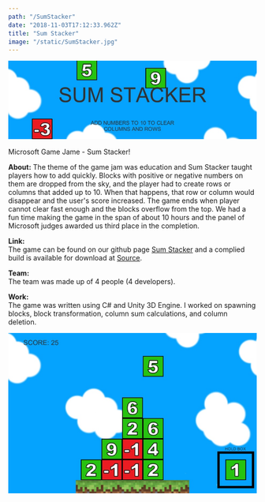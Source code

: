 ```yaml
---
path: "/SumStacker"
date: "2018-11-03T17:12:33.962Z"
title: "Sum Stacker"
image: "/static/SumStacker.jpg"
---
```


![](/static/SumStacker.jpg)

Microsoft Game Jame - Sum Stacker!

**About:** 
The theme of the game jam was education and Sum Stacker taught players how to add quickly.
Blocks with positive or negative numbers on them are dropped from the sky, and the player had to create rows or columns that added up to 10.
When that happens, that row or column would disappear and the user's score increased.
The game ends when player cannot clear fast enough and the blocks overflow from the top.
We had a fun time making the game in the span of about 10 hours and the panel of Microsoft judges awarded us third place in the completion.

**Link:**  
The game can be found on our github page [Sum Stacker](https://github.com/krytical/SumStacker) and a complied build is available for download at [Source](https://github.com/krytical/SumStacker/blob/master/SumStacker/Builds/Builds.rar?raw=true).

**Team:**  
The team was made up of 4 people (4 developers). 

**Work:**  
The game was written using C# and Unity 3D Engine.
I worked on spawning blocks, block transformation, column sum calculations, and column deletion.

![](/static/SumStacker2.jpg)